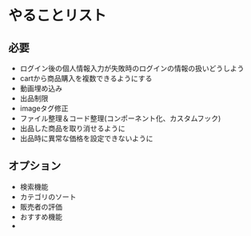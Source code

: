 # やることリスト

## 必要
- ログイン後の個人情報入力が失敗時のログインの情報の扱いどうしよう
- cartから商品購入を複数できるようにする
- 動画埋め込み
- 出品制限
- imageタグ修正
- ファイル整理＆コード整理(コンポーネント化、カスタムフック)
- 出品した商品を取り消せるように
- 出品時に異常な価格を設定できないように


## オプション
- 検索機能
- カテゴリのソート
- 販売者の評価
- おすすめ機能
-

